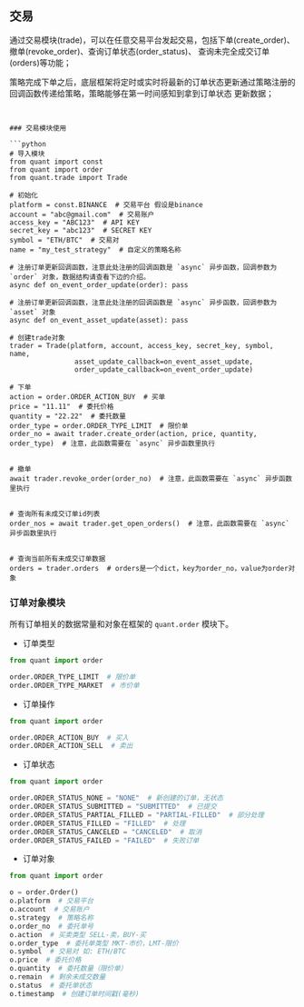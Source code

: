 ## 交易

通过交易模块(trade)，可以在任意交易平台发起交易，包括下单(create_order)、撤单(revoke_order)、查询订单状态(order_status)、
查询未完全成交订单(orders)等功能；

策略完成下单之后，底层框架将定时或实时将最新的订单状态更新通过策略注册的回调函数传递给策略，策略能够在第一时间感知到拿到订单状态
更新数据；

```


### 交易模块使用

```python
# 导入模块
from quant import const
from quant import order
from quant.trade import Trade

# 初始化
platform = const.BINANCE  # 交易平台 假设是binance
account = "abc@gmail.com"  # 交易账户
access_key = "ABC123"  # API KEY
secret_key = "abc123"  # SECRET KEY
symbol = "ETH/BTC"  # 交易对
name = "my_test_strategy"  # 自定义的策略名称

# 注册订单更新回调函数，注意此处注册的回调函数是 `async` 异步函数，回调参数为 `order` 对象，数据结构请查看下边的介绍。
async def on_event_order_update(order): pass

# 注册订单更新回调函数，注意此处注册的回调函数是 `async` 异步函数，回调参数为 `asset` 对象
async def on_event_asset_update(asset): pass

# 创建trade对象
trader = Trade(platform, account, access_key, secret_key, symbol, name,
                asset_update_callback=on_event_asset_update,
                order_update_callback=on_event_order_update)

# 下单
action = order.ORDER_ACTION_BUY  # 买单
price = "11.11"  # 委托价格
quantity = "22.22"  # 委托数量
order_type = order.ORDER_TYPE_LIMIT  # 限价单
order_no = await trader.create_order(action, price, quantity, order_type)  # 注意，此函数需要在 `async` 异步函数里执行


# 撤单
await trader.revoke_order(order_no)  # 注意，此函数需要在 `async` 异步函数里执行


# 查询所有未成交订单id列表
order_nos = await trader.get_open_orders()  # 注意，此函数需要在 `async` 异步函数里执行


# 查询当前所有未成交订单数据
orders = trader.orders  # orders是一个dict，key为order_no，value为order对象
```

### 订单对象模块

所有订单相关的数据常量和对象在框架的 `quant.order` 模块下。

- 订单类型
```python
from quant import order

order.ORDER_TYPE_LIMIT  # 限价单
order.ORDER_TYPE_MARKET  # 市价单
```

- 订单操作
```python
from quant import order

order.ORDER_ACTION_BUY  # 买入
order.ORDER_ACTION_SELL  # 卖出
```

- 订单状态
```python
from quant import order

order.ORDER_STATUS_NONE = "NONE"  # 新创建的订单，无状态
order.ORDER_STATUS_SUBMITTED = "SUBMITTED"  # 已提交
order.ORDER_STATUS_PARTIAL_FILLED = "PARTIAL-FILLED"  # 部分处理
order.ORDER_STATUS_FILLED = "FILLED"  # 处理
order.ORDER_STATUS_CANCELED = "CANCELED"  # 取消
order.ORDER_STATUS_FAILED = "FAILED"  # 失败订单
```

- 订单对象
```python
from quant import order

o = order.Order()
o.platform  # 交易平台
o.account  # 交易账户
o.strategy  # 策略名称
o.order_no  # 委托单号
o.action  # 买卖类型 SELL-卖，BUY-买
o.order_type  # 委托单类型 MKT-市价，LMT-限价
o.symbol  # 交易对 如: ETH/BTC
o.price  # 委托价格
o.quantity  # 委托数量（限价单）
o.remain  # 剩余未成交数量
o.status  # 委托单状态
o.timestamp  # 创建订单时间戳(毫秒)
```
